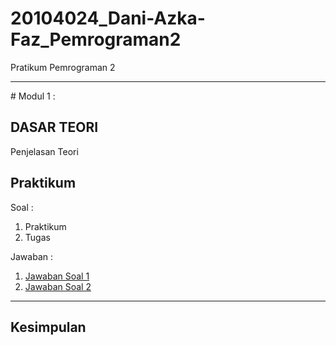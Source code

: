 # 20104024_Dani-Azka-Faz_Pemrograman2
Pratikum Pemrograman 2
<hr>
# Modul 1 :

## DASAR TEORI 

  Penjelasan Teori

## Praktikum
Soal : 
1. Praktikum
2. Tugas


Jawaban : 
1. [Jawaban Soal 1](https://github.com/DaniAFZ/20104024_Dani-Azka-Faz_Pemrograman2/blob/Modul1/src/com/Dani/PBO/modul1/Praktikum/Praktikum.java)
2. [Jawaban Soal 2](https://github.com/DaniAFZ/20104024_Dani-Azka-Faz_Pemrograman2/blob/Modul1/src/com/Dani/PBO/modul1/Tugas/Tugas.java)

<hr>

## Kesimpulan

